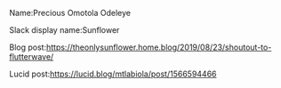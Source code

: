 Name:Precious Omotola Odeleye

Slack display name:Sunflower

Blog post:https://theonlysunflower.home.blog/2019/08/23/shoutout-to-flutterwave/

Lucid post:https://lucid.blog/mtlabiola/post/1566594466
